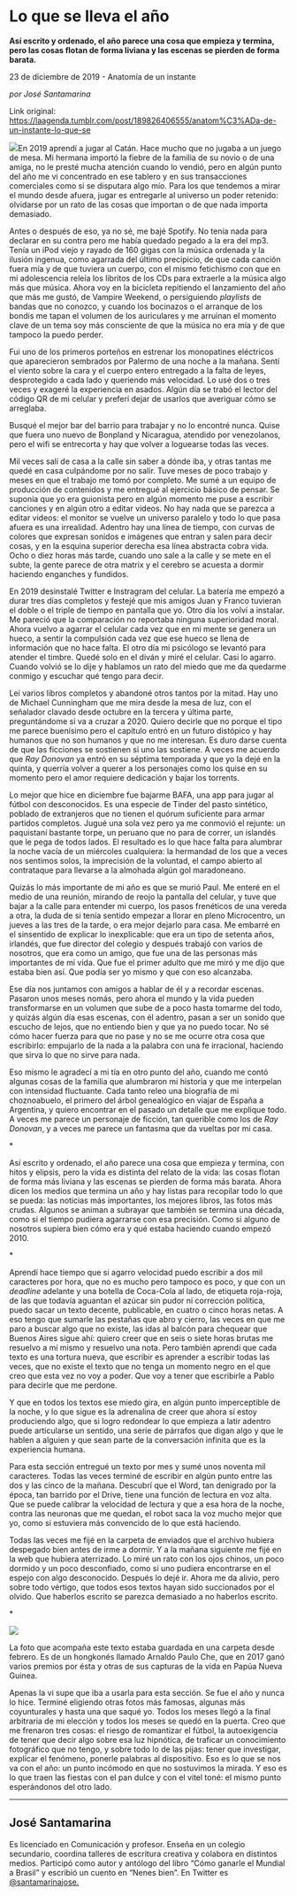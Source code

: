 # Lo que se lleva el año

**Así escrito y ordenado, el año parece una cosa que empieza y termina, pero las cosas flotan de forma liviana y las escenas se pierden de forma barata.**

23 de diciembre de 2019 - Anatomía de un instante

_por José Santamarina_

Link original: https://laagenda.tumblr.com/post/189826406555/anatom%C3%ADa-de-un-instante-lo-que-se

![](https://64.media.tumblr.com/30ee5a44aaca07a9730c58e7dde87add/a5b280e9e45625dc-75/s500x750/46d25eed37185dfc0bc248a63d0ddcce66557441.jpg)En 2019 aprendí a
jugar al Catán. Hace mucho que no jugaba a un juego de mesa. Mi hermana importó
la fiebre de la familia de su novio o de una amiga, no le presté mucha atención
cuando lo vendió, pero en algún punto del año me vi concentrado en ese tablero
y en sus transacciones comerciales como si se disputara algo mío. Para los que
tendemos a mirar el mundo desde afuera, jugar es entregarle al universo un
poder retenido: olvidarse por un rato de las cosas que importan o de que nada
importa demasiado. 

Antes o después
de eso, ya no sé, me bajé Spotify. No tenía nada para declarar en su contra
pero me había quedado pegado a la era del mp3. Tenía un iPod viejo y rayado de
160 gigas con la música ordenada y la ilusión ingenua, como agarrada del último
precipicio, de que cada canción fuera mía y de que tuviera un cuerpo, con el
mismo fetichismo con que en mi adolescencia releía los libritos de los CDs para
extraerle a la música algo más que música. Ahora voy en la bicicleta repitiendo
el lanzamiento del año que más me gustó, de Vampire Weekend, o persiguiendo *playlists*
de bandas que no conozco, y cuando los bocinazos o el arranque de los bondis me
tapan el volumen de los auriculares y me arruinan el momento clave de un tema soy
más consciente de que la música no era mía y de que tampoco la puedo perder. 

Fui uno de los
primeros porteños en estrenar los monopatines eléctricos que aparecieron
sembrados por Palermo de una noche a la mañana. Sentí el viento sobre la cara y
el cuerpo entero entregado a la falta de leyes, desprotegido a cada lado y
queriendo más velocidad. Lo usé dos o tres veces y exageré la experiencia en
asados. Algún día se trabó el lector del código QR de mi celular y preferí
dejar de usarlos que averiguar cómo se arreglaba. 

Busqué el mejor
bar del barrio para trabajar y no lo encontré nunca. Quise que fuera uno nuevo
de Bonpland y Nicaragua, atendido por venezolanos, pero el wifi se entrecorta y
hay que volver a loguearse todas las veces. 

Mil veces salí de
casa a la calle sin saber a dónde iba, y otras tantas me quedé en casa
culpándome por no salir. Tuve meses de poco trabajo y meses en que el trabajo
me tomó por completo. Me sumé a un equipo de producción de contenidos y me
entregué al ejercicio básico de pensar. Se suponía que yo era guionista pero en
algún momento me puse a escribir canciones y en algún otro a editar videos. No
hay nada que se parezca a editar videos: el monitor se vuelve un universo
paralelo y todo lo que pasa afuera es una irrealidad. Adentro hay una línea de
tiempo, con curvas de colores que expresan sonidos e imágenes que entran y
salen para decir cosas, y en la esquina superior derecha esa línea abstracta
cobra vida. Ocho o diez horas más tarde, cuando uno sale a la calle y se mete
en el subte, la gente parece de otra matrix y el cerebro se acuesta a dormir
haciendo enganches y fundidos. 

En 2019
desinstalé Twitter e Instragram del celular. La batería me empezó a durar tres
días completos y festejé que mis amigos Juan y Franco tuvieran el doble o el
triple de tiempo en pantalla que yo. Otro día los volví a instalar. Me pareció
que la comparación no reportaba ninguna superioridad moral. Ahora vuelvo a
agarrar el celular cada vez que en mi mente se genera un hueco, a sentir la
compulsión cada vez que ese hueco se llena de información que no hace falta. El
otro día mi psicólogo se levantó para atender el timbre. Quedé solo en el diván
y miré el celular. Casi lo agarro. Cuando volvió se lo dije y hablamos un rato
del miedo que me da quedarme conmigo y escuchar qué tengo para decir. 

Leí varios libros
completos y abandoné otros tantos por la mitad. Hay uno de Michael Cunningham
que me mira desde la mesa de luz, con el señalador clavado desde octubre en la
tercera y última parte, preguntándome si va a cruzar a 2020. Quiero decirle que
no porque el tipo me parece buenísimo pero el capítulo entró en un futuro
distópico y hay humanos que no son humanos y que no me interesan. Es duro darse
cuenta de que las ficciones se sostienen si uno las sostiene. A veces me
acuerdo que *Ray Donovan* ya entró en su séptima temporada y que yo la
dejé en la quinta, y querría volver a querer a los personajes como los quise en
su momento pero el amor requiere dedicación y bajar los torrents. 

Lo mejor que hice
en diciembre fue bajarme BAFA, una app para jugar al fútbol con desconocidos.
Es una especie de Tinder del pasto sintético, poblado de extranjeros que no
tienen el quórum suficiente para armar partidos completos. Jugué una sola vez
pero ya me conmovió el rejunte: un paquistaní bastante torpe, un peruano que no
para de correr, un islandés que le pega de todos lados. El resultado es lo que
hace falta para alumbrar la noche vacía de un miércoles cualquiera: la
hermandad de los que a veces nos sentimos solos, la imprecisión de la voluntad,
el campo abierto al contrataque para llevarse a la almohada algún gol
maradoneano. 

Quizás lo más
importante de mi año es que se murió Paul. Me enteré en el medio de una
reunión, mirando de reojo la pantalla del celular, y tuve que bajar a la calle
para entender mi cuerpo, los pasos frenéticos de una vereda a otra, la duda de
si tenía sentido empezar a llorar en pleno Microcentro, un jueves a las tres de
la tarde, o era mejor dejarlo para casa. Me embarré en el sinsentido de
explicar lo inexplicable: que era un tipo de setenta años, irlandés, que fue
director del colegio y después trabajó con varios de nosotros, que era como un
amigo, que fue una de las personas más importantes de mi vida. Que fue el
primer adulto que me miró y me dijo que estaba bien así. Que podía ser yo mismo
y que con eso alcanzaba. 

Ese día nos
juntamos con amigos a hablar de él y a recordar escenas. Pasaron unos meses
nomás, pero ahora el mundo y la vida pueden transformarse en un volumen que
sube de a poco hasta tomarme del todo, y quizás algún día esas escenas, con él
adentro, pasan a ser un sonido que escucho de lejos, que no entiendo bien y que
ya no puedo tocar. No sé cómo hacer fuerza para que no pase y no se me ocurre
otra cosa que escribirlo: empujarlo de la nada a la palabra con una fe
irracional, haciendo que sirva lo que no sirve para nada. 

Eso mismo le
agradecí a mi tía en otro punto del año, cuando me contó algunas cosas de la
familia que alumbraron mi historia y que me interpelan con intensidad fluctuante.
Cada tanto releo una biografía de mi choznoabuelo, el primero del árbol
genealógico en viajar de España a Argentina, y quiero encontrar en el pasado un
detalle que me explique todo. A veces me parece un personaje de ficción, tan
querible como los de *Ray Donovan*, y a veces me parece un fantasma que da
vueltas por mi casa. 

\*

Así escrito y
ordenado, el año parece una cosa que empieza y termina, con hitos y elipsis,
pero la vida es distinta del relato de la vida: las cosas flotan de forma más
liviana y las escenas se pierden de forma más barata. Ahora dicen los medios
que termina un año y hay listas para recopilar todo lo que se pueda: las
noticias más importantes, los mejores libros, las fotos más crudas. Algunos se
animan a subrayar que también se termina una década, como si el tiempo pudiera
agarrarse con esa precisión. Como si alguno de nosotros supiera bien cómo era y
qué estaba haciendo cuando empezó 2010. 

\* 

Aprendí hace
tiempo que si agarro velocidad puedo escribir a dos mil caracteres por hora,
que no es mucho pero tampoco es poco, y que con un *deadline* adelante y una
botella de Coca-Cola al lado, de etiqueta roja-roja, de las que todavía
aguantan el azúcar sin pudor ni corrección política, puedo sacar un texto
decente, publicable, en cuatro o cinco horas netas. A eso tengo que sumarle las
pestañas que abro y cierro, las veces en que me paro a buscar algo que no
existe, las idas al balcón para chequear que Buenos Aires sigue ahí: quiero
creer que en seis o siete horas brutas me resuelvo a mí mismo y resuelvo una
nota. Pero también aprendí que cada texto es una tortura nueva, que escribir es
aprender a escribir todas las veces, que no existe el texto que no tenga un
momento negro en el que creo que esta vez no voy a poder. Que voy a tener que
escribirle a Pablo para decirle que me perdone. 

Y que en todos
los textos ese miedo gira, en algún punto imperceptible de la noche, y lo que
sigue es la adrenalina de creer que ahora sí estoy produciendo algo, que si
logro redondear lo que empieza a latir adentro puede articularse un sentido,
una serie de párrafos que digan algo y que le hablen a alguien y que sean parte
de la conversación infinita que es la experiencia humana. 

Para esta sección
entregué un texto por mes y sumé unos noventa mil caracteres. Todas las veces
terminé de escribir en algún punto entre las dos y las cinco de la mañana. Descubrí
que el Word, tan denigrado por la época, tan barrido por el Drive, tiene una
función de lectura en voz alta. Que se puede calibrar la velocidad de lectura y
que a esa hora de la noche, contra las neuronas que me quedan, el robot saca la
voz mucho mejor que yo, como si estuviera más convencido de lo que está
haciendo. 

Todas las veces me
fijé en la carpeta de enviados que el archivo hubiera despegado bien antes de
irme a dormir. Y a la mañana siguiente me fijé en la web que hubiera
aterrizado. Lo miré un rato con los ojos chinos, un poco dormido y un poco
desconfiado, como si uno pudiera encontrarse en el espejo con algo desconocido.
Después lo dejé ir. Ahora me da alivio, pero sobre todo vértigo, que todos esos
textos hayan sido succionados por el olvido. Que haberlos escrito se parezca
demasiado a no haberlos escrito. 

\* 

![](https://64.media.tumblr.com/30ee5a44aaca07a9730c58e7dde87add/a5b280e9e45625dc-75/s500x750/46d25eed37185dfc0bc248a63d0ddcce66557441.jpg)

La foto que
acompaña este texto estaba guardada en una carpeta desde febrero. Es de un
hongkonés llamado Arnaldo Paulo Che, que en 2017 ganó varios premios por ésta y
otras de sus capturas de la vida en Papúa Nueva Guinea. 

Apenas la vi supe
que iba a usarla para esta sección. Se fue el año y nunca lo hice. Terminé
eligiendo otras fotos más famosas, algunas más coyunturales y hasta una que
saqué yo. Todos los meses llegó a la final arbitraria de mi elección y todos
los meses se quedó en la puerta. Creo que me frenaron tres cosas: el riesgo de
romantizar el fútbol, la autoexigencia de tener que decir algo sobre esa luz
hipnótica, de traficar un conocimiento fotográfico que no tengo, y sobre todo
lo de las pijas: tener que investigar, explicar el fenómeno, ponerle palabras
al dispositivo. Eso es lo que se nos va con el año: un punto incómodo en que no
sostuvimos la mirada. Y eso es lo que traen las fiestas con el pan dulce y con el
vitel toné: el mismo punto esperándonos del otro lado. 



---

 José Santamarina
-----------------

 Es licenciado en Comunicación y profesor. Enseña en un colegio secundario, coordina talleres de escritura creativa y colabora en distintos medios. Participó como autor y antólogo del libro “Cómo ganarle el Mundial a Brasil” y escribió un cuento en “Nenes bien”. En Twitter es [@santamarinajose.](https://twitter.com/santamarinajose)

